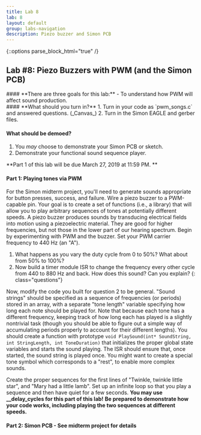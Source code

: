 ```yaml
---
title: Lab 8
lab: 8
layout: default
group: labs-navigation
description: Piezo buzzer and Simon PCB
---
```


{::options parse_block_html="true" /}

## Lab #8: Piezo Buzzers with PWM (and the Simon PCB)

<div class="alert alert-info" role="alert">
#### **There are three goals for this lab:**
  - To understand how PWM will affect sound production.
</div>

<div class="alert alert-danger" role="alert">
#### **What should you turn in?**
  1. Turn in your code as `pwm_songs.c` and answered questions. (_Canvas_)
  2. Turn in the Simon EAGLE and gerber files.

#### **What should be demoed?**
  1. You _may_ choose to demonstrate your Simon PCB or sketch.
  2. Demonstrate your functional sound sequence player.
</div>

**Part 1 of this lab will be due March 27, 2019 at 11:59 PM. **

#### Part 1: Playing tones via PWM

For the Simon midterm project, you'll need to generate sounds appropriate for button presses,
success, and failure. Wire a piezo buzzer to a PWM-capable pin. Your goal is to create a
set of functions (i.e., a library) that will allow you to play arbitrary sequences of tones at
potentially different speeds. A piezo buzzer produces sounds by transducing electrical fields
into motion using a piezoelectric material. They are good for higher frequencies, but not those
in the lower part of our hearing spectrum. Begin by experimenting with PWM and the buzzer. Set
your PWM carrier frequency to 440 Hz (an "A").

  1. What happens as you vary the duty cycle from 0 to 50%? What about from 50% to 100%?
  2.  Now build a timer module ISR to change the frequency every other cycle from 440 to 880 Hz
  and back. How does this sound? Can you explain?
  {: class="questions"}

Now, modify the code you built for question 2 to be general. "Sound strings" should be
specified as a sequence of frequencies (or periods) stored in an array, with a separate "tone
length" variable specifying how long each note should be played for. Note that because each
tone has a different frequency, keeping track of how long each has played is a slightly
nontrivial task (though you should be able to figure out a simple way of accumulating periods
properly to account for their different lengths). You should create a function with prototype
`void PlaySound(int* SoundString, int StringLength, int ToneDuration)` that initializes the
proper global state variables and starts the sound playing. The ISR should ensure that, once
started, the sound string is played once. You might want to create a special tone symbol which
corresponds to a "rest", to enable more complex sounds.

Create the proper sequences for the first lines of "Twinkle, twinkle little star", and "Mary had
a little lamb". Set up an infinite loop so that you play a sequence and then have quiet for a
few seconds. **You may use __delay_cycles for this part of this lab!** __Be prepared to
demonstrate how your code works, including playing the two sequences at different speeds.__

#### Part 2: Simon PCB - See midterm project for details



